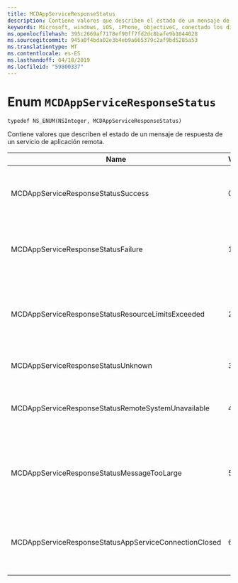 ```yaml
---
title: MCDAppServiceResponseStatus
description: Contiene valores que describen el estado de un mensaje de respuesta de un servicio de aplicación remota.
keywords: Microsoft, windows, iOS, iPhone, objectiveC, conectado los dispositivos, proyecto Roma
ms.openlocfilehash: 395c2669af7178ef90ff7fd2dc8bafe9b1044028
ms.sourcegitcommit: 945a0f4bda02e3b4eb9a665379c2af9bd5285a53
ms.translationtype: MT
ms.contentlocale: es-ES
ms.lasthandoff: 04/18/2019
ms.locfileid: "59800337"
---
```

# <a name="enum-mcdappserviceresponsestatus"></a>Enum `MCDAppServiceResponseStatus`

```
typedef NS_ENUM(NSInteger, MCDAppServiceResponseStatus)
```

Contiene valores que describen el estado de un mensaje de respuesta de un servicio de aplicación remota.

|Name         | Valor  | Descripción    |                           
|--------|-------------|-----|
|MCDAppServiceResponseStatusSuccess |0| El servicio de aplicación correctamente había recibido y procesado el mensaje.|
|MCDAppServiceResponseStatusFailure |1| El servicio de aplicación no se pudo recibir y procesar el mensaje.|
|MCDAppServiceResponseStatusResourceLimitsExceeded |2| El servicio de aplicación se cerró porque no hay suficientes recursos, no estaban disponibles.|
|MCDAppServiceResponseStatusUnknown |3| Se produjo un error desconocido.|
|MCDAppServiceResponseStatusRemoteSystemUnavailable |4| El dispositivo al que se envió el mensaje no está disponible.|
|MCDAppServiceResponseStatusMessageTooLarge |5| El servicio de aplicación no se pudo procesar el mensaje porque es demasiado grande.|
|MCDAppServiceResponseStatusAppServiceConnectionClosed|6| Se cerró la conexión de servicio de aplicación antes de que se envió una respuesta.|